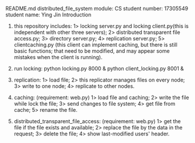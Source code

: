 README.md  distributed_file_system
module: CS
student number: 17305549
student name: Ying Jin
Introduction
1. this repository includes: 
	1> locking server.py and locking client.py(this is independent with other three servers); 
	2> distributed transparent file access.py; 
	3> directory server.py; 
	4> replication server.py; 
	5> clientcaching.py (this client can implement caching, but there is still basic functions; 
	that need to be modified, and may appear some mistakes when the client is running). 

2. run locking: 
	python locking.py 8000 & 
	python client_locking.py 8001 & 

3. replication: 
	1> load file; 
	2> this replicator manages files on every node; 
	3> write to one node; 
	4> replicate to other nodes. 

4. caching: 
	(requirement: web.py)
	1> load file and caching; 
	2> write the file while lock the file; 
	3> send changes to file system; 
	4> get file from cache; 
	5> rename the file. 

5. distributed_transparent_file_access: 
	(requirement: web.py)
	1> get the file if the file exists and available; 
	2> replace the file by the data in the request; 
	3> delete the file; 
	4> show last-modified users' header. 